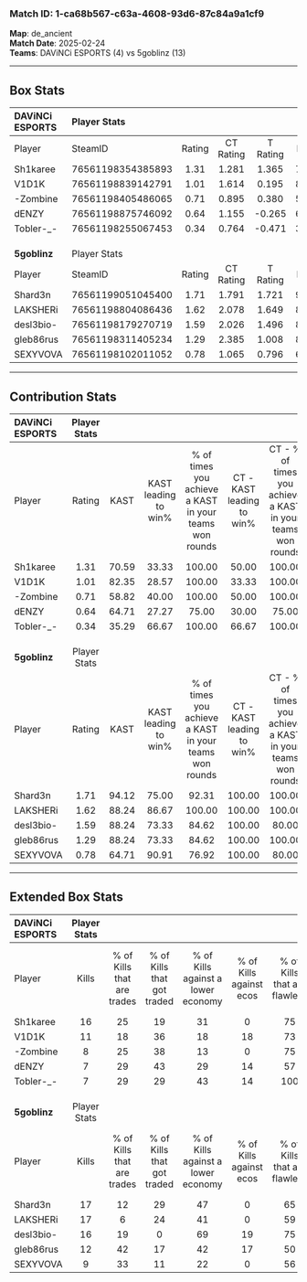 ### Match ID: 1-ca68b567-c63a-4608-93d6-87c84a9a1cf9  
**Map**: de_ancient  
**Match Date**: 2025-02-24  
**Teams**: DAViNCi ESPORTS (4) vs 5goblinz (13)  

---  

## Box Stats  

| **DAViNCi ESPORTS** | Player Stats      |        |           |          |       |       |       |         |        |      |     |
| :- | :- | :-: | :-: | :-: | :-: | :-: | :-: | :-: | :-: | :-: | :-: |
| Player              | SteamID           | Rating | CT Rating | T Rating | KAST  |  ADR  | Kills | Assists | Deaths | K/D  | HS% |
| Sh1karee            | 76561198354385893 |  1.31  |   1.281   |  1.365   | 70.59 | 89.2  |  16   |    1    |   12   | 1.33 | 43  |
| V1D1K               | 76561198839142791 |  1.01  |   1.614   |  0.195   | 82.35 | 78.7  |  11   |    6    |   16   | 0.69 | 54  |
| -Zombine            | 76561198405486065 |  0.71  |   0.895   |  0.380   | 58.82 | 62.0  |   8   |    4    |   13   | 0.62 | 75  |
| dENZY               | 76561198875746092 |  0.64  |   1.155   |  -0.265  | 64.71 | 60.2  |   7   |    5    |   15   | 0.47 | 57  |
| Tobler-_-           | 76561198255067453 |  0.34  |   0.764   |  -0.471  | 35.29 | 39.6  |   7   |    1    |   15   | 0.47 | 71  |
|                     |                   |        |           |          |       |       |       |         |        |      |     |
|                     |                   |        |           |          |       |       |       |         |        |      |     |
|                     |                   |        |           |          |       |       |       |         |        |      |     |
| **5goblinz**        | Player Stats      |        |           |          |       |       |       |         |        |      |     |
| Player              | SteamID           | Rating | CT Rating | T Rating | KAST  |  ADR  | Kills | Assists | Deaths | K/D  | HS% |
| Shard3n             | 76561199051045400 |  1.71  |   1.791   |  1.721   | 94.12 | 104.5 |  17   |    2    |   8    | 2.13 | 70  |
| LAKSHERi            | 76561198804086436 |  1.62  |   2.078   |  1.649   | 88.24 | 100.3 |  17   |    7    |   10   | 1.70 | 52  |
| desl3bio-           | 76561198179270719 |  1.59  |   2.026   |  1.496   | 88.24 | 106.6 |  16   |    7    |   10   | 1.60 | 56  |
| gleb86rus           | 76561198311405234 |  1.29  |   2.385   |  1.008   | 88.24 | 70.2  |  12   |    5    |   9    | 1.33 | 50  |
| SEXYVOVA            | 76561198102011052 |  0.78  |   1.065   |  0.796   | 64.71 | 50.0  |   9   |    1    |   12   | 0.75 | 55  |
---  

## Contribution Stats  

| **DAViNCi ESPORTS** | Player Stats |       |                      |                                                        |                           |                                                             |                          |                                                            |
| :- | :-: | :-: | :-: | :-: | :-: | :-: | :-: | :-: |
| Player              |    Rating    | KAST  | KAST leading to win% | % of times you achieve a KAST in your teams won rounds | CT - KAST leading to win% | CT - % of times you achieve a KAST in your teams won rounds | T - KAST leading to win% | T - % of times you achieve a KAST in your teams won rounds |
| Sh1karee            |     1.31     | 70.59 |        33.33         |                         100.00                         |           50.00           |                           100.00                            |           0.00           |                            0.00                            |
| V1D1K               |     1.01     | 82.35 |        28.57         |                         100.00                         |           33.33           |                           100.00                            |           0.00           |                            0.00                            |
| -Zombine            |     0.71     | 58.82 |        40.00         |                         100.00                         |           50.00           |                           100.00                            |           0.00           |                            0.00                            |
| dENZY               |     0.64     | 64.71 |        27.27         |                         75.00                          |           30.00           |                            75.00                            |           0.00           |                            0.00                            |
| Tobler-_-           |     0.34     | 35.29 |        66.67         |                         100.00                         |           66.67           |                           100.00                            |           0.00           |                            0.00                            |
|                     |              |       |                      |                                                        |                           |                                                             |                          |                                                            |
|                     |              |       |                      |                                                        |                           |                                                             |                          |                                                            |
|                     |              |       |                      |                                                        |                           |                                                             |                          |                                                            |
| **5goblinz**        | Player Stats |       |                      |                                                        |                           |                                                             |                          |                                                            |
| Player              |    Rating    | KAST  | KAST leading to win% | % of times you achieve a KAST in your teams won rounds | CT - KAST leading to win% | CT - % of times you achieve a KAST in your teams won rounds | T - KAST leading to win% | T - % of times you achieve a KAST in your teams won rounds |
| Shard3n             |     1.71     | 94.12 |        75.00         |                         92.31                          |          100.00           |                           100.00                            |          63.64           |                           87.50                            |
| LAKSHERi            |     1.62     | 88.24 |        86.67         |                         100.00                         |          100.00           |                           100.00                            |          80.00           |                           100.00                           |
| desl3bio-           |     1.59     | 88.24 |        73.33         |                         84.62                          |          100.00           |                            80.00                            |          63.64           |                           87.50                            |
| gleb86rus           |     1.29     | 88.24 |        73.33         |                         84.62                          |          100.00           |                           100.00                            |          60.00           |                           75.00                            |
| SEXYVOVA            |     0.78     | 64.71 |        90.91         |                         76.92                          |          100.00           |                            80.00                            |          85.71           |                           75.00                            |
---  

## Extended Box Stats  

| **DAViNCi ESPORTS** | Player Stats |                            |                            |                                    |                         |                              |                                 |        |                             |                                     |                          |                               |                            |
| :- | :-: | :-: | :-: | :-: | :-: | :-: | :-: | :-: | :-: | :-: | :-: | :-: | :-: |
| Player              |    Kills     | % of Kills that are trades | % of Kills that got traded | % of Kills against a lower economy | % of Kills against ecos | % of Kills that are flawless | % of Kills that are close duels | Deaths | % of Deaths that get traded | % of Deaths against a lower economy | % of Deaths against ecos | % of Deaths that are flawless | % of Deaths that are close |
| Sh1karee            |      16      |             25             |             19             |                 31                 |            0            |              75              |                0                |   12   |              0              |                 17                  |            8             |              58               |             0              |
| V1D1K               |      11      |             18             |             36             |                 18                 |           18            |              73              |                0                |   16   |             38              |                 19                  |            6             |              56               |             13             |
| -Zombine            |      8       |             25             |             38             |                 13                 |            0            |              75              |               13                |   13   |              8              |                 15                  |            8             |              46               |             8              |
| dENZY               |      7       |             29             |             43             |                 29                 |           14            |              57              |                0                |   15   |             20              |                 20                  |            7             |              67               |             7              |
| Tobler-_-           |      7       |             29             |             29             |                 43                 |           14            |             100              |                0                |   15   |             13              |                 13                  |            7             |              80               |             0              |
|                     |              |                            |                            |                                    |                         |                              |                                 |        |                             |                                     |                          |                               |                            |
|                     |              |                            |                            |                                    |                         |                              |                                 |        |                             |                                     |                          |                               |                            |
|                     |              |                            |                            |                                    |                         |                              |                                 |        |                             |                                     |                          |                               |                            |
| **5goblinz**        | Player Stats |                            |                            |                                    |                         |                              |                                 |        |                             |                                     |                          |                               |                            |
| Player              |    Kills     | % of Kills that are trades | % of Kills that got traded | % of Kills against a lower economy | % of Kills against ecos | % of Kills that are flawless | % of Kills that are close duels | Deaths | % of Deaths that get traded | % of Deaths against a lower economy | % of Deaths against ecos | % of Deaths that are flawless | % of Deaths that are close |
| Shard3n             |      17      |             12             |             29             |                 47                 |            0            |              65              |                6                |   8    |             13              |                 38                  |            0             |              100              |             0              |
| LAKSHERi            |      17      |             6              |             24             |                 41                 |            0            |              59              |                6                |   10   |             50              |                 50                  |            10            |              70               |             0              |
| desl3bio-           |      16      |             19             |             0              |                 69                 |           19            |              75              |                0                |   10   |             20              |                 30                  |            0             |              60               |             0              |
| gleb86rus           |      12      |             42             |             17             |                 42                 |           17            |              50              |               17                |   9    |             44              |                 22                  |            0             |              67               |             11             |
| SEXYVOVA            |      9       |             33             |             11             |                 22                 |            0            |              56              |                0                |   12   |             25              |                 42                  |            8             |              83               |             0              |
